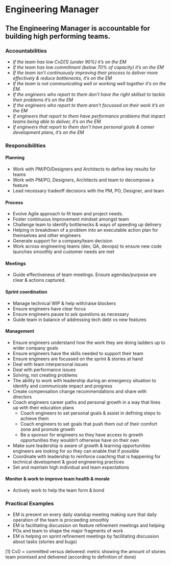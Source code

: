 # Engineering Manager

## The Engineering Manager is accountable for building high performing teams.

### Accountabilities
* *If the team has low CvD[1] (under 90%) it’s on the EM*
* *If the team has low commitment (below 70% of capacity) it’s on the EM*
* *If the team isn’t continuously improving their process to deliver more effectively & reduce bottlenecks, it’s on the EM*
* *If the team is not communicating well or working well together it’s on the EM.*
* *If the engineers who report to them don’t have the right skillset to tackle their problems it’s on the EM*
* *If the engineers who report to them aren’t focussed on their work it’s on the EM*
* *If engineers that report to them have performance problems that impact teams being able to deliver, it’s on the EM*
* *If engineers that report to them don’t have personal goals & career development plans, it’s on the EM*


### Responsibilities
#### Planning
* Work with PM/PO/Designers and Architects to define key results for teams
* Work with PM/PO, Designers, Architects and team to decompose a feature
* Lead necessary tradeoff decisions with the PM, PO, Designer, and team

#### Process
* Evolve Agile approach to fit team and project needs.
* Foster continuous improvement mindset amongst team
* Challenge team to identify bottlenecks & ways of speeding up delivery
* Helping in breakdown of a problem into an executable action plan for themselves and other engineers 
* Generate support for a company/team decision
* Work across engineering teams (dev, QA, devops) to ensure new code launches smoothly and customer needs are met
#### Meetings
* Guide effectiveness of team meetings. Ensure agendas/purpose are clear & actions captured. 

#### Sprint coordination
* Manage technical WIP & help with/raise blockers
* Ensure engineers have clear focus
* Ensure engineers pause to ask questions as necessary
* Guide team in balance of addressing tech debt vs new features


#### Management
* Ensure engineers understand how the work they are doing ladders up to wider company goals
* Ensure engineers have the skills needed to support their team
* Ensure engineers are focussed on the sprint & stories at hand
* Deal with team interpersonal issues
* Deal with performance issues 
* Solving, not creating problems
* The ability to work with leadership during an emergency situation to identify and communicate impact and progress
* Create compensation change recommendations and share with directors
* Coach engineers career paths and personal growth in a way that lines up with their education plans
   * Coach engineers to set personal goals & assist in defining steps to achieve them
   * Coach engineers to set goals that push them out of their comfort zone and promote growth
   * Be a sponsor for engineers so they have access to growth opportunities they wouldn’t otherwise have on their own
* Make sure leadership is aware of growth & learning opportunities engineers are looking for so they can enable that if possible
* Coordinate with leadership to reinforce coaching that is happening for technical development & good engineering practices
* Set and maintain high individual and team expectations

#### Monitor & work to improve team health & morale
* Actively work to help the team form & bond

### Practical Examples
* EM is present on every daily standup meeting making sure that daily operation of the team is proceeding smoothly
* EM is facilitating discussion on feature refinement meetings and helping POs and team to shape the major fragments of work
* EM is helping on sprint refinement meetings by facilitating discussion about tasks (stories and bugs)

[1] CvD = committed versus delivered: metric showing the amount of stories team promised and delivered (according to definition of done)

